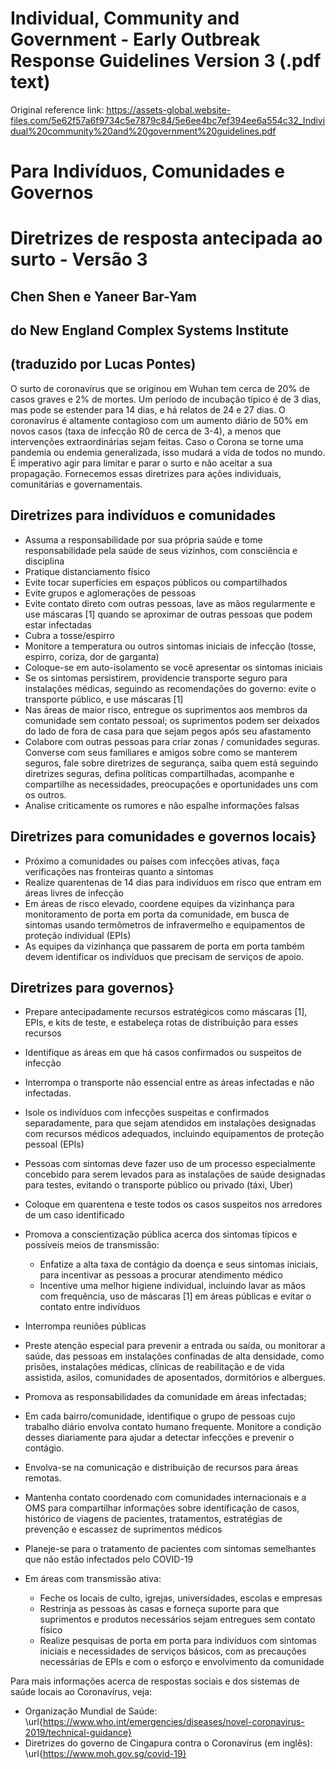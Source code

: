 # Individual, Community and Government - Early Outbreak Response Guidelines Version 3 (.pdf text)

Original reference link: https://assets-global.website-files.com/5e62f57a6f9734c5e7879c84/5e6ee4bc7ef394ee6a554c32_Individual%20community%20and%20government%20guidelines.pdf

# Para Indivíduos, Comunidades e Governos

# Diretrizes de resposta antecipada ao surto - Versão 3

## Chen Shen e Yaneer Bar-Yam

## do New England Complex Systems Institute

## (traduzido por Lucas Pontes)

O surto de coronavírus que se originou em Wuhan tem cerca de 20\% de casos graves e 2\% de mortes. Um período de incubação típico é de 3 dias, mas pode se estender para 14 dias, e há relatos de 24 e 27 dias. O coronavírus é altamente contagioso com um aumento diário de 50\% em novos casos (taxa de infecção R0 de cerca de 3-4), a menos que intervenções extraordinárias sejam feitas. Caso o Corona se torne uma pandemia ou endemia generalizada, isso mudará a vida de todos no mundo. É imperativo agir para limitar e parar o surto e não aceitar a sua propagação. Fornecemos essas diretrizes para ações individuais, comunitárias e governamentais.

## Diretrizes para indivíduos e comunidades

- Assuma a responsabilidade por sua própria saúde e tome responsabilidade pela saúde de seus vizinhos, com consciência e disciplina
- Pratique distanciamento físico
- Evite tocar superfícies em espaços públicos ou compartilhados
- Evite grupos e aglomerações de pessoas
- Evite contato direto com outras pessoas, lave as mãos regularmente e use máscaras [1] quando se aproximar de outras pessoas que podem estar infectadas
- Cubra a tosse/espirro
- Monitore a temperatura ou outros sintomas iniciais de infecção (tosse, espirro, coriza, dor de garganta)
- Coloque-se em auto-isolamento se você apresentar os sintomas iniciais
- Se os sintomas persistirem, providencie transporte seguro para instalações médicas, seguindo as recomendações do governo: evite o transporte público, e use máscaras [1]
- Nas áreas de maior risco, entregue os suprimentos aos membros da comunidade sem contato pessoal; os suprimentos podem ser deixados do lado de fora de casa para que sejam pegos após seu afastamento
- Colabore com outras pessoas para criar zonas / comunidades seguras. Converse com seus familiares e amigos sobre como se manterem seguros, fale sobre diretrizes de segurança, saiba quem está seguindo diretrizes seguras, defina políticas compartilhadas, acompanhe e compartilhe as necessidades, preocupações e oportunidades uns com os outros.
- Analise criticamente os rumores e não espalhe informações falsas

## Diretrizes para comunidades e governos locais}

- Próximo a comunidades ou países com infecções ativas, faça verificações nas fronteiras quanto a sintomas
- Realize quarentenas de 14 dias para indivíduos em risco que entram em áreas livres de infecção
- Em áreas de risco elevado, coordene equipes da vizinhança para monitoramento de porta em porta da comunidade, em busca de sintomas usando termômetros de infravermelho e equipamentos de proteção individual (EPIs)
- As equipes da vizinhança que passarem de porta em porta também devem identificar os indivíduos que precisam de serviços de apoio.

## Diretrizes para governos}

- Prepare antecipadamente recursos estratégicos como máscaras [1], EPIs, e kits de teste, e estabeleça rotas de distribuição para esses recursos
- Identifique as áreas em que há casos confirmados ou suspeitos de infecção
- Interrompa o transporte não essencial entre as áreas infectadas e não infectadas.
- Isole os indivíduos com infecções suspeitas e confirmados separadamente, para que sejam atendidos em instalações designadas com recursos médicos adequados, incluindo equipamentos de proteção pessoal (EPIs)
- Pessoas com sintomas deve fazer uso de um processo especialmente concebido para serem levados para as instalações de saúde designadas para testes, evitando o transporte público ou privado (táxi, Uber)
- Coloque em quarentena e teste todos os casos suspeitos nos arredores de um caso identificado
- Promova a conscientização pública acerca dos sintomas típicos e possíveis meios de transmissão:
  - Enfatize a alta taxa de contágio da doença e seus sintomas iniciais, para incentivar as pessoas a procurar atendimento médico
  - Incentive uma melhor higiene individual, incluindo lavar as mãos com frequência, uso de máscaras [1] em áreas públicas e evitar o contato entre indivíduos
- Interrompa reuniões públicas
- Preste atenção especial para prevenir a entrada ou saída, ou monitorar a saúde, das pessoas em instalações confinadas de alta densidade, como prisões, instalações médicas, clínicas de reabilitação e de vida assistida, asilos, comunidades de aposentados, dormitórios e albergues.
- Promova as responsabilidades da comunidade em áreas infectadas;
- Em cada bairro/comunidade, identifique o grupo de pessoas cujo trabalho diário envolva contato humano frequente. Monitore a condição desses diariamente para ajudar a detectar infecções e prevenir o contágio.
- Envolva-se na comunicação e distribuição de recursos para áreas remotas.
- Mantenha contato coordenado com comunidades internacionais e a OMS para compartilhar informações sobre identificação de casos, histórico de viagens de pacientes, tratamentos, estratégias de prevenção e escassez de suprimentos médicos
- Planeje-se para o tratamento de pacientes com sintomas semelhantes que não estão infectados pelo COVID-19
- Em áreas com transmissão ativa:

  - Feche os locais de culto, igrejas, universidades, escolas e empresas
  - Restrinja as pessoas às casas e forneça suporte para que suprimentos e produtos necessários sejam entregues sem contato físico
  - Realize pesquisas de porta em porta para indivíduos com sintomas iniciais e necessidades de serviços básicos, com as precauções necessárias de EPIs e com o esforço e envolvimento da comunidade

Para mais informações acerca de respostas sociais e dos sistemas de saúde locais ao Coronavírus, veja:

- Organização Mundial de Saúde: \url{https://www.who.int/emergencies/diseases/novel-coronavirus-2019/technical-guidance}
- Diretrizes do governo de Cingapura contra o Coronavírus (em inglês): \url{https://www.moh.gov.sg/covid-19}

